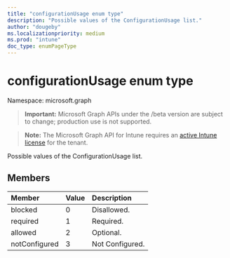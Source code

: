 ```yaml
---
title: "configurationUsage enum type"
description: "Possible values of the ConfigurationUsage list."
author: "dougeby"
ms.localizationpriority: medium
ms.prod: "intune"
doc_type: enumPageType
---
```


# configurationUsage enum type

Namespace: microsoft.graph

> **Important:** Microsoft Graph APIs under the /beta version are subject to change; production use is not supported.

> **Note:** The Microsoft Graph API for Intune requires an [active Intune license](https://go.microsoft.com/fwlink/?linkid=839381) for the tenant.

Possible values of the ConfigurationUsage list.

## Members
|Member|Value|Description|
|:---|:---|:---|
|blocked|0|Disallowed.|
|required|1|Required.|
|allowed|2|Optional.|
|notConfigured|3|Not Configured.|



